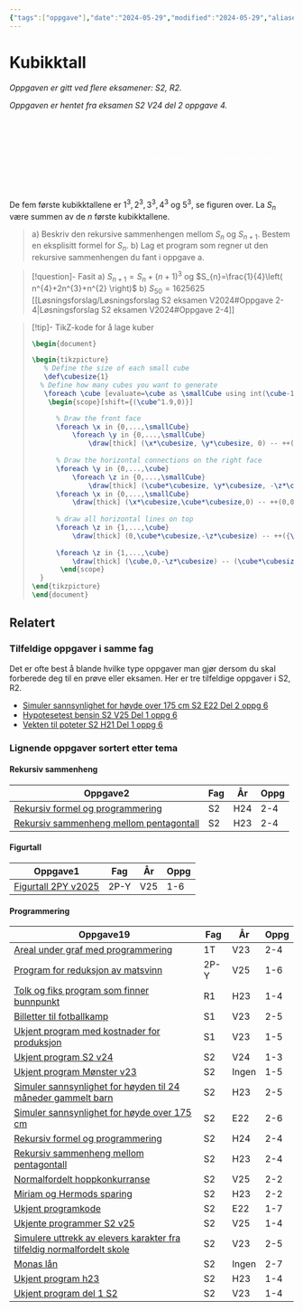 ```yaml
---
{"tags":["oppgave"],"date":"2024-05-29","modified":"2024-05-29","aliases":null,"dg-publish":true,"temaer":["rekursiv sammenheng","figurtall","programmering"],"fag":["s2","r2"],"eksamen":"v24","del":2,"oppgave":"4","title":"Kubikktall","source":null,"todo":null,"permalink":"/kubikktall/","dgPassFrontmatter":true}
---
```



# Kubikktall

<p><span><em>Oppgaven er gitt ved flere eksamener: S2, R2.</em></span></p><p><span><em>Oppgaven er hentet fra eksamen S2 V24 del 2 oppgave 4.</em></span></p>

<?xml version="1.0" encoding="UTF-8"?>
<svg xmlns="http://www.w3.org/2000/svg" xmlns:xlink="http://www.w3.org/1999/xlink" width="772.01" height="197.095" viewBox="0 0 772.01 197.095">
<defs>
<clipPath id="clip-0">
<path clip-rule="nonzero" d="M 0 167 L 30 167 L 30 197.09375 L 0 197.09375 Z M 0 167 "/>
</clipPath>
<clipPath id="clip-1">
<path clip-rule="nonzero" d="M 17 174 L 51 174 L 51 197.09375 L 17 197.09375 Z M 17 174 "/>
</clipPath>
<clipPath id="clip-2">
<path clip-rule="nonzero" d="M 77 167 L 107 167 L 107 197.09375 L 77 197.09375 Z M 77 167 "/>
</clipPath>
<clipPath id="clip-3">
<path clip-rule="nonzero" d="M 105 167 L 135 167 L 135 197.09375 L 105 197.09375 Z M 105 167 "/>
</clipPath>
<clipPath id="clip-4">
<path clip-rule="nonzero" d="M 123 174 L 157 174 L 157 197.09375 L 123 197.09375 Z M 123 174 "/>
</clipPath>
<clipPath id="clip-5">
<path clip-rule="nonzero" d="M 134 163 L 168 163 L 168 197.09375 L 134 197.09375 Z M 134 163 "/>
</clipPath>
<clipPath id="clip-6">
<path clip-rule="nonzero" d="M 200 167 L 230 167 L 230 197.09375 L 200 197.09375 Z M 200 167 "/>
</clipPath>
<clipPath id="clip-7">
<path clip-rule="nonzero" d="M 228 167 L 258 167 L 258 197.09375 L 228 197.09375 Z M 228 167 "/>
</clipPath>
<clipPath id="clip-8">
<path clip-rule="nonzero" d="M 256 167 L 287 167 L 287 197.09375 L 256 197.09375 Z M 256 167 "/>
</clipPath>
<clipPath id="clip-9">
<path clip-rule="nonzero" d="M 274 174 L 308 174 L 308 197.09375 L 274 197.09375 Z M 274 174 "/>
</clipPath>
<clipPath id="clip-10">
<path clip-rule="nonzero" d="M 285 163 L 319 163 L 319 197.09375 L 285 197.09375 Z M 285 163 "/>
</clipPath>
<clipPath id="clip-11">
<path clip-rule="nonzero" d="M 366 167 L 396 167 L 396 197.09375 L 366 197.09375 Z M 366 167 "/>
</clipPath>
<clipPath id="clip-12">
<path clip-rule="nonzero" d="M 394 167 L 424 167 L 424 197.09375 L 394 197.09375 Z M 394 167 "/>
</clipPath>
<clipPath id="clip-13">
<path clip-rule="nonzero" d="M 423 167 L 453 167 L 453 197.09375 L 423 197.09375 Z M 423 167 "/>
</clipPath>
<clipPath id="clip-14">
<path clip-rule="nonzero" d="M 451 167 L 481 167 L 481 197.09375 L 451 197.09375 Z M 451 167 "/>
</clipPath>
<clipPath id="clip-15">
<path clip-rule="nonzero" d="M 468 174 L 503 174 L 503 197.09375 L 468 197.09375 Z M 468 174 "/>
</clipPath>
<clipPath id="clip-16">
<path clip-rule="nonzero" d="M 479 163 L 514 163 L 514 197.09375 L 479 197.09375 Z M 479 163 "/>
</clipPath>
<clipPath id="clip-17">
<path clip-rule="nonzero" d="M 574 167 L 605 167 L 605 197.09375 L 574 197.09375 Z M 574 167 "/>
</clipPath>
<clipPath id="clip-18">
<path clip-rule="nonzero" d="M 603 167 L 633 167 L 633 197.09375 L 603 197.09375 Z M 603 167 "/>
</clipPath>
<clipPath id="clip-19">
<path clip-rule="nonzero" d="M 631 167 L 661 167 L 661 197.09375 L 631 197.09375 Z M 631 167 "/>
</clipPath>
<clipPath id="clip-20">
<path clip-rule="nonzero" d="M 659 167 L 690 167 L 690 197.09375 L 659 197.09375 Z M 659 167 "/>
</clipPath>
<clipPath id="clip-21">
<path clip-rule="nonzero" d="M 688 167 L 718 167 L 718 197.09375 L 688 197.09375 Z M 688 167 "/>
</clipPath>
<clipPath id="clip-22">
<path clip-rule="nonzero" d="M 705 174 L 740 174 L 740 197.09375 L 705 197.09375 Z M 705 174 "/>
</clipPath>
<clipPath id="clip-23">
<path clip-rule="nonzero" d="M 716 163 L 751 163 L 751 197.09375 L 716 197.09375 Z M 716 163 "/>
</clipPath>
<clipPath id="clip-24">
<path clip-rule="nonzero" d="M 749 130 L 772.011719 130 L 772.011719 165 L 749 165 Z M 749 130 "/>
</clipPath>
<clipPath id="clip-25">
<path clip-rule="nonzero" d="M 749 102 L 772.011719 102 L 772.011719 136 L 749 136 Z M 749 102 "/>
</clipPath>
<clipPath id="clip-26">
<path clip-rule="nonzero" d="M 749 74 L 772.011719 74 L 772.011719 108 L 749 108 Z M 749 74 "/>
</clipPath>
<clipPath id="clip-27">
<path clip-rule="nonzero" d="M 749 45 L 772.011719 45 L 772.011719 80 L 749 80 Z M 749 45 "/>
</clipPath>
<clipPath id="clip-28">
<path clip-rule="nonzero" d="M 749 17 L 772.011719 17 L 772.011719 51 L 749 51 Z M 749 17 "/>
</clipPath>
<clipPath id="clip-29">
<path clip-rule="nonzero" d="M 749 0 L 772.011719 0 L 772.011719 23 L 749 23 Z M 749 0 "/>
</clipPath>
<clipPath id="clip-30">
<path clip-rule="nonzero" d="M 629 0 L 772.011719 0 L 772.011719 1 L 629 1 Z M 629 0 "/>
</clipPath>
<clipPath id="clip-31">
<path clip-rule="nonzero" d="M 771 0 L 772.011719 0 L 772.011719 143 L 771 143 Z M 771 0 "/>
</clipPath>
</defs>
<g clip-path="url(#clip-0)">
<path fill="none" stroke-width="0.79701" stroke-linecap="butt" stroke-linejoin="miter" stroke="rgb(100%, 100%, 100%)" stroke-opacity="1" stroke-miterlimit="10" d="M 28.346437 0.0006875 L 56.694094 0.0006875 L 56.694094 28.348344 L 28.346437 28.348344 Z M 28.346437 0.0006875 " transform="matrix(1, 0, 0, -1, -27.948, 196.696)"/>
</g>
<g clip-path="url(#clip-1)">
<path fill="none" stroke-width="0.79701" stroke-linecap="butt" stroke-linejoin="miter" stroke="rgb(100%, 100%, 100%)" stroke-opacity="1" stroke-miterlimit="10" d="M 56.694094 0.0006875 L 67.608156 10.91475 " transform="matrix(1, 0, 0, -1, -27.948, 196.696)"/>
</g>
<path fill="none" stroke-width="0.79701" stroke-linecap="butt" stroke-linejoin="miter" stroke="rgb(100%, 100%, 100%)" stroke-opacity="1" stroke-miterlimit="10" d="M 56.694094 28.348344 L 67.608156 39.2585 " transform="matrix(1, 0, 0, -1, -27.948, 196.696)"/>
<path fill="none" stroke-width="0.79701" stroke-linecap="butt" stroke-linejoin="miter" stroke="rgb(100%, 100%, 100%)" stroke-opacity="1" stroke-miterlimit="10" d="M 28.346437 28.348344 L 39.2605 39.2585 " transform="matrix(1, 0, 0, -1, -27.948, 196.696)"/>
<path fill="none" stroke-width="0.79701" stroke-linecap="butt" stroke-linejoin="miter" stroke="rgb(100%, 100%, 100%)" stroke-opacity="1" stroke-miterlimit="10" d="M 39.2605 39.2585 L 67.608156 39.2585 " transform="matrix(1, 0, 0, -1, -27.948, 196.696)"/>
<path fill="none" stroke-width="0.79701" stroke-linecap="butt" stroke-linejoin="miter" stroke="rgb(100%, 100%, 100%)" stroke-opacity="1" stroke-miterlimit="10" d="M 67.608156 10.91475 L 67.608156 39.2585 " transform="matrix(1, 0, 0, -1, -27.948, 196.696)"/>
<g clip-path="url(#clip-2)">
<path fill="none" stroke-width="0.79701" stroke-linecap="butt" stroke-linejoin="miter" stroke="rgb(100%, 100%, 100%)" stroke-opacity="1" stroke-miterlimit="10" d="M 105.768312 0.0006875 L 134.115969 0.0006875 L 134.115969 28.348344 L 105.768312 28.348344 Z M 105.768312 0.0006875 " transform="matrix(1, 0, 0, -1, -27.948, 196.696)"/>
</g>
<path fill="none" stroke-width="0.79701" stroke-linecap="butt" stroke-linejoin="miter" stroke="rgb(100%, 100%, 100%)" stroke-opacity="1" stroke-miterlimit="10" d="M 105.768312 28.348344 L 134.115969 28.348344 L 134.115969 56.692094 L 105.768312 56.692094 Z M 105.768312 28.348344 " transform="matrix(1, 0, 0, -1, -27.948, 196.696)"/>
<g clip-path="url(#clip-3)">
<path fill="none" stroke-width="0.79701" stroke-linecap="butt" stroke-linejoin="miter" stroke="rgb(100%, 100%, 100%)" stroke-opacity="1" stroke-miterlimit="10" d="M 134.115969 0.0006875 L 162.463625 0.0006875 L 162.463625 28.348344 L 134.115969 28.348344 Z M 134.115969 0.0006875 " transform="matrix(1, 0, 0, -1, -27.948, 196.696)"/>
</g>
<path fill="none" stroke-width="0.79701" stroke-linecap="butt" stroke-linejoin="miter" stroke="rgb(100%, 100%, 100%)" stroke-opacity="1" stroke-miterlimit="10" d="M 134.115969 28.348344 L 162.463625 28.348344 L 162.463625 56.692094 L 134.115969 56.692094 Z M 134.115969 28.348344 " transform="matrix(1, 0, 0, -1, -27.948, 196.696)"/>
<g clip-path="url(#clip-4)">
<path fill="none" stroke-width="0.79701" stroke-linecap="butt" stroke-linejoin="miter" stroke="rgb(100%, 100%, 100%)" stroke-opacity="1" stroke-miterlimit="10" d="M 162.463625 0.0006875 L 173.377688 10.91475 " transform="matrix(1, 0, 0, -1, -27.948, 196.696)"/>
</g>
<g clip-path="url(#clip-5)">
<path fill="none" stroke-width="0.79701" stroke-linecap="butt" stroke-linejoin="miter" stroke="rgb(100%, 100%, 100%)" stroke-opacity="1" stroke-miterlimit="10" d="M 173.377688 10.91475 L 184.287844 21.824906 " transform="matrix(1, 0, 0, -1, -27.948, 196.696)"/>
</g>
<path fill="none" stroke-width="0.79701" stroke-linecap="butt" stroke-linejoin="miter" stroke="rgb(100%, 100%, 100%)" stroke-opacity="1" stroke-miterlimit="10" d="M 162.463625 28.348344 L 173.377688 39.2585 " transform="matrix(1, 0, 0, -1, -27.948, 196.696)"/>
<path fill="none" stroke-width="0.79701" stroke-linecap="butt" stroke-linejoin="miter" stroke="rgb(100%, 100%, 100%)" stroke-opacity="1" stroke-miterlimit="10" d="M 173.377688 39.2585 L 184.287844 50.172562 " transform="matrix(1, 0, 0, -1, -27.948, 196.696)"/>
<path fill="none" stroke-width="0.79701" stroke-linecap="butt" stroke-linejoin="miter" stroke="rgb(100%, 100%, 100%)" stroke-opacity="1" stroke-miterlimit="10" d="M 162.463625 56.692094 L 173.377688 67.606156 " transform="matrix(1, 0, 0, -1, -27.948, 196.696)"/>
<path fill="none" stroke-width="0.79701" stroke-linecap="butt" stroke-linejoin="miter" stroke="rgb(100%, 100%, 100%)" stroke-opacity="1" stroke-miterlimit="10" d="M 173.377688 67.606156 L 184.287844 78.520219 " transform="matrix(1, 0, 0, -1, -27.948, 196.696)"/>
<path fill="none" stroke-width="0.79701" stroke-linecap="butt" stroke-linejoin="miter" stroke="rgb(100%, 100%, 100%)" stroke-opacity="1" stroke-miterlimit="10" d="M 105.768312 56.692094 L 127.596437 78.520219 " transform="matrix(1, 0, 0, -1, -27.948, 196.696)"/>
<path fill="none" stroke-width="0.79701" stroke-linecap="butt" stroke-linejoin="miter" stroke="rgb(100%, 100%, 100%)" stroke-opacity="1" stroke-miterlimit="10" d="M 134.115969 56.692094 L 155.944094 78.520219 " transform="matrix(1, 0, 0, -1, -27.948, 196.696)"/>
<path fill="none" stroke-width="0.79701" stroke-linecap="butt" stroke-linejoin="miter" stroke="rgb(100%, 100%, 100%)" stroke-opacity="1" stroke-miterlimit="10" d="M 116.682375 67.606156 L 173.377688 67.606156 " transform="matrix(1, 0, 0, -1, -27.948, 196.696)"/>
<path fill="none" stroke-width="0.79701" stroke-linecap="butt" stroke-linejoin="miter" stroke="rgb(100%, 100%, 100%)" stroke-opacity="1" stroke-miterlimit="10" d="M 127.596437 78.520219 L 184.287844 78.520219 " transform="matrix(1, 0, 0, -1, -27.948, 196.696)"/>
<path fill="none" stroke-width="0.79701" stroke-linecap="butt" stroke-linejoin="miter" stroke="rgb(100%, 100%, 100%)" stroke-opacity="1" stroke-miterlimit="10" d="M 173.377688 10.91475 L 173.377688 67.606156 " transform="matrix(1, 0, 0, -1, -27.948, 196.696)"/>
<path fill="none" stroke-width="0.79701" stroke-linecap="butt" stroke-linejoin="miter" stroke="rgb(100%, 100%, 100%)" stroke-opacity="1" stroke-miterlimit="10" d="M 184.287844 21.824906 L 184.287844 78.520219 " transform="matrix(1, 0, 0, -1, -27.948, 196.696)"/>
<g clip-path="url(#clip-6)">
<path fill="none" stroke-width="0.79701" stroke-linecap="butt" stroke-linejoin="miter" stroke="rgb(100%, 100%, 100%)" stroke-opacity="1" stroke-miterlimit="10" d="M 228.553469 0.0006875 L 256.901125 0.0006875 L 256.901125 28.348344 L 228.553469 28.348344 Z M 228.553469 0.0006875 " transform="matrix(1, 0, 0, -1, -27.948, 196.696)"/>
</g>
<path fill="none" stroke-width="0.79701" stroke-linecap="butt" stroke-linejoin="miter" stroke="rgb(100%, 100%, 100%)" stroke-opacity="1" stroke-miterlimit="10" d="M 228.553469 28.348344 L 256.901125 28.348344 L 256.901125 56.692094 L 228.553469 56.692094 Z M 228.553469 28.348344 " transform="matrix(1, 0, 0, -1, -27.948, 196.696)"/>
<path fill="none" stroke-width="0.79701" stroke-linecap="butt" stroke-linejoin="miter" stroke="rgb(100%, 100%, 100%)" stroke-opacity="1" stroke-miterlimit="10" d="M 228.553469 56.692094 L 256.901125 56.692094 L 256.901125 85.03975 L 228.553469 85.03975 Z M 228.553469 56.692094 " transform="matrix(1, 0, 0, -1, -27.948, 196.696)"/>
<g clip-path="url(#clip-7)">
<path fill="none" stroke-width="0.79701" stroke-linecap="butt" stroke-linejoin="miter" stroke="rgb(100%, 100%, 100%)" stroke-opacity="1" stroke-miterlimit="10" d="M 256.901125 0.0006875 L 285.248781 0.0006875 L 285.248781 28.348344 L 256.901125 28.348344 Z M 256.901125 0.0006875 " transform="matrix(1, 0, 0, -1, -27.948, 196.696)"/>
</g>
<path fill="none" stroke-width="0.79701" stroke-linecap="butt" stroke-linejoin="miter" stroke="rgb(100%, 100%, 100%)" stroke-opacity="1" stroke-miterlimit="10" d="M 256.901125 28.348344 L 285.248781 28.348344 L 285.248781 56.692094 L 256.901125 56.692094 Z M 256.901125 28.348344 " transform="matrix(1, 0, 0, -1, -27.948, 196.696)"/>
<path fill="none" stroke-width="0.79701" stroke-linecap="butt" stroke-linejoin="miter" stroke="rgb(100%, 100%, 100%)" stroke-opacity="1" stroke-miterlimit="10" d="M 256.901125 56.692094 L 285.248781 56.692094 L 285.248781 85.03975 L 256.901125 85.03975 Z M 256.901125 56.692094 " transform="matrix(1, 0, 0, -1, -27.948, 196.696)"/>
<g clip-path="url(#clip-8)">
<path fill="none" stroke-width="0.79701" stroke-linecap="butt" stroke-linejoin="miter" stroke="rgb(100%, 100%, 100%)" stroke-opacity="1" stroke-miterlimit="10" d="M 285.248781 0.0006875 L 313.596437 0.0006875 L 313.596437 28.348344 L 285.248781 28.348344 Z M 285.248781 0.0006875 " transform="matrix(1, 0, 0, -1, -27.948, 196.696)"/>
</g>
<path fill="none" stroke-width="0.79701" stroke-linecap="butt" stroke-linejoin="miter" stroke="rgb(100%, 100%, 100%)" stroke-opacity="1" stroke-miterlimit="10" d="M 285.248781 28.348344 L 313.596437 28.348344 L 313.596437 56.692094 L 285.248781 56.692094 Z M 285.248781 28.348344 " transform="matrix(1, 0, 0, -1, -27.948, 196.696)"/>
<path fill="none" stroke-width="0.79701" stroke-linecap="butt" stroke-linejoin="miter" stroke="rgb(100%, 100%, 100%)" stroke-opacity="1" stroke-miterlimit="10" d="M 285.248781 56.692094 L 313.596437 56.692094 L 313.596437 85.03975 L 285.248781 85.03975 Z M 285.248781 56.692094 " transform="matrix(1, 0, 0, -1, -27.948, 196.696)"/>
<g clip-path="url(#clip-9)">
<path fill="none" stroke-width="0.79701" stroke-linecap="butt" stroke-linejoin="miter" stroke="rgb(100%, 100%, 100%)" stroke-opacity="1" stroke-miterlimit="10" d="M 313.596437 0.0006875 L 324.506594 10.91475 " transform="matrix(1, 0, 0, -1, -27.948, 196.696)"/>
</g>
<g clip-path="url(#clip-10)">
<path fill="none" stroke-width="0.79701" stroke-linecap="butt" stroke-linejoin="miter" stroke="rgb(100%, 100%, 100%)" stroke-opacity="1" stroke-miterlimit="10" d="M 324.506594 10.91475 L 335.420656 21.824906 " transform="matrix(1, 0, 0, -1, -27.948, 196.696)"/>
</g>
<path fill="none" stroke-width="0.79701" stroke-linecap="butt" stroke-linejoin="miter" stroke="rgb(100%, 100%, 100%)" stroke-opacity="1" stroke-miterlimit="10" d="M 335.420656 21.824906 L 346.334719 32.738969 " transform="matrix(1, 0, 0, -1, -27.948, 196.696)"/>
<path fill="none" stroke-width="0.79701" stroke-linecap="butt" stroke-linejoin="miter" stroke="rgb(100%, 100%, 100%)" stroke-opacity="1" stroke-miterlimit="10" d="M 313.596437 28.348344 L 324.506594 39.2585 " transform="matrix(1, 0, 0, -1, -27.948, 196.696)"/>
<path fill="none" stroke-width="0.79701" stroke-linecap="butt" stroke-linejoin="miter" stroke="rgb(100%, 100%, 100%)" stroke-opacity="1" stroke-miterlimit="10" d="M 324.506594 39.2585 L 335.420656 50.172562 " transform="matrix(1, 0, 0, -1, -27.948, 196.696)"/>
<path fill="none" stroke-width="0.79701" stroke-linecap="butt" stroke-linejoin="miter" stroke="rgb(100%, 100%, 100%)" stroke-opacity="1" stroke-miterlimit="10" d="M 335.420656 50.172562 L 346.334719 61.086625 " transform="matrix(1, 0, 0, -1, -27.948, 196.696)"/>
<path fill="none" stroke-width="0.79701" stroke-linecap="butt" stroke-linejoin="miter" stroke="rgb(100%, 100%, 100%)" stroke-opacity="1" stroke-miterlimit="10" d="M 313.596437 56.692094 L 324.506594 67.606156 " transform="matrix(1, 0, 0, -1, -27.948, 196.696)"/>
<path fill="none" stroke-width="0.79701" stroke-linecap="butt" stroke-linejoin="miter" stroke="rgb(100%, 100%, 100%)" stroke-opacity="1" stroke-miterlimit="10" d="M 324.506594 67.606156 L 335.420656 78.520219 " transform="matrix(1, 0, 0, -1, -27.948, 196.696)"/>
<path fill="none" stroke-width="0.79701" stroke-linecap="butt" stroke-linejoin="miter" stroke="rgb(100%, 100%, 100%)" stroke-opacity="1" stroke-miterlimit="10" d="M 335.420656 78.520219 L 346.334719 89.434281 " transform="matrix(1, 0, 0, -1, -27.948, 196.696)"/>
<path fill="none" stroke-width="0.79701" stroke-linecap="butt" stroke-linejoin="miter" stroke="rgb(100%, 100%, 100%)" stroke-opacity="1" stroke-miterlimit="10" d="M 313.596437 85.03975 L 324.506594 95.953812 " transform="matrix(1, 0, 0, -1, -27.948, 196.696)"/>
<path fill="none" stroke-width="0.79701" stroke-linecap="butt" stroke-linejoin="miter" stroke="rgb(100%, 100%, 100%)" stroke-opacity="1" stroke-miterlimit="10" d="M 324.506594 95.953812 L 335.420656 106.867875 " transform="matrix(1, 0, 0, -1, -27.948, 196.696)"/>
<path fill="none" stroke-width="0.79701" stroke-linecap="butt" stroke-linejoin="miter" stroke="rgb(100%, 100%, 100%)" stroke-opacity="1" stroke-miterlimit="10" d="M 335.420656 106.867875 L 346.334719 117.781937 " transform="matrix(1, 0, 0, -1, -27.948, 196.696)"/>
<path fill="none" stroke-width="0.79701" stroke-linecap="butt" stroke-linejoin="miter" stroke="rgb(100%, 100%, 100%)" stroke-opacity="1" stroke-miterlimit="10" d="M 228.553469 85.03975 L 261.295656 117.781937 " transform="matrix(1, 0, 0, -1, -27.948, 196.696)"/>
<path fill="none" stroke-width="0.79701" stroke-linecap="butt" stroke-linejoin="miter" stroke="rgb(100%, 100%, 100%)" stroke-opacity="1" stroke-miterlimit="10" d="M 256.901125 85.03975 L 289.639406 117.781937 " transform="matrix(1, 0, 0, -1, -27.948, 196.696)"/>
<path fill="none" stroke-width="0.79701" stroke-linecap="butt" stroke-linejoin="miter" stroke="rgb(100%, 100%, 100%)" stroke-opacity="1" stroke-miterlimit="10" d="M 285.248781 85.03975 L 317.987062 117.781937 " transform="matrix(1, 0, 0, -1, -27.948, 196.696)"/>
<path fill="none" stroke-width="0.79701" stroke-linecap="butt" stroke-linejoin="miter" stroke="rgb(100%, 100%, 100%)" stroke-opacity="1" stroke-miterlimit="10" d="M 239.467531 95.953812 L 324.506594 95.953812 " transform="matrix(1, 0, 0, -1, -27.948, 196.696)"/>
<path fill="none" stroke-width="0.79701" stroke-linecap="butt" stroke-linejoin="miter" stroke="rgb(100%, 100%, 100%)" stroke-opacity="1" stroke-miterlimit="10" d="M 250.381594 106.867875 L 335.420656 106.867875 " transform="matrix(1, 0, 0, -1, -27.948, 196.696)"/>
<path fill="none" stroke-width="0.79701" stroke-linecap="butt" stroke-linejoin="miter" stroke="rgb(100%, 100%, 100%)" stroke-opacity="1" stroke-miterlimit="10" d="M 261.295656 117.781937 L 346.334719 117.781937 " transform="matrix(1, 0, 0, -1, -27.948, 196.696)"/>
<path fill="none" stroke-width="0.79701" stroke-linecap="butt" stroke-linejoin="miter" stroke="rgb(100%, 100%, 100%)" stroke-opacity="1" stroke-miterlimit="10" d="M 324.506594 10.91475 L 324.506594 95.953812 " transform="matrix(1, 0, 0, -1, -27.948, 196.696)"/>
<path fill="none" stroke-width="0.79701" stroke-linecap="butt" stroke-linejoin="miter" stroke="rgb(100%, 100%, 100%)" stroke-opacity="1" stroke-miterlimit="10" d="M 335.420656 21.824906 L 335.420656 106.867875 " transform="matrix(1, 0, 0, -1, -27.948, 196.696)"/>
<path fill="none" stroke-width="0.79701" stroke-linecap="butt" stroke-linejoin="miter" stroke="rgb(100%, 100%, 100%)" stroke-opacity="1" stroke-miterlimit="10" d="M 346.334719 32.738969 L 346.334719 117.781937 " transform="matrix(1, 0, 0, -1, -27.948, 196.696)"/>
<g clip-path="url(#clip-11)">
<path fill="none" stroke-width="0.79701" stroke-linecap="butt" stroke-linejoin="miter" stroke="rgb(100%, 100%, 100%)" stroke-opacity="1" stroke-miterlimit="10" d="M 394.819094 0.0006875 L 423.16675 0.0006875 L 423.16675 28.348344 L 394.819094 28.348344 Z M 394.819094 0.0006875 " transform="matrix(1, 0, 0, -1, -27.948, 196.696)"/>
</g>
<path fill="none" stroke-width="0.79701" stroke-linecap="butt" stroke-linejoin="miter" stroke="rgb(100%, 100%, 100%)" stroke-opacity="1" stroke-miterlimit="10" d="M 394.819094 28.348344 L 423.16675 28.348344 L 423.16675 56.692094 L 394.819094 56.692094 Z M 394.819094 28.348344 " transform="matrix(1, 0, 0, -1, -27.948, 196.696)"/>
<path fill="none" stroke-width="0.79701" stroke-linecap="butt" stroke-linejoin="miter" stroke="rgb(100%, 100%, 100%)" stroke-opacity="1" stroke-miterlimit="10" d="M 394.819094 56.692094 L 423.16675 56.692094 L 423.16675 85.03975 L 394.819094 85.03975 Z M 394.819094 56.692094 " transform="matrix(1, 0, 0, -1, -27.948, 196.696)"/>
<path fill="none" stroke-width="0.79701" stroke-linecap="butt" stroke-linejoin="miter" stroke="rgb(100%, 100%, 100%)" stroke-opacity="1" stroke-miterlimit="10" d="M 394.819094 85.03975 L 423.16675 85.03975 L 423.16675 113.387406 L 394.819094 113.387406 Z M 394.819094 85.03975 " transform="matrix(1, 0, 0, -1, -27.948, 196.696)"/>
<g clip-path="url(#clip-12)">
<path fill="none" stroke-width="0.79701" stroke-linecap="butt" stroke-linejoin="miter" stroke="rgb(100%, 100%, 100%)" stroke-opacity="1" stroke-miterlimit="10" d="M 423.16675 0.0006875 L 451.514406 0.0006875 L 451.514406 28.348344 L 423.16675 28.348344 Z M 423.16675 0.0006875 " transform="matrix(1, 0, 0, -1, -27.948, 196.696)"/>
</g>
<path fill="none" stroke-width="0.79701" stroke-linecap="butt" stroke-linejoin="miter" stroke="rgb(100%, 100%, 100%)" stroke-opacity="1" stroke-miterlimit="10" d="M 423.16675 28.348344 L 451.514406 28.348344 L 451.514406 56.692094 L 423.16675 56.692094 Z M 423.16675 28.348344 " transform="matrix(1, 0, 0, -1, -27.948, 196.696)"/>
<path fill="none" stroke-width="0.79701" stroke-linecap="butt" stroke-linejoin="miter" stroke="rgb(100%, 100%, 100%)" stroke-opacity="1" stroke-miterlimit="10" d="M 423.16675 56.692094 L 451.514406 56.692094 L 451.514406 85.03975 L 423.16675 85.03975 Z M 423.16675 56.692094 " transform="matrix(1, 0, 0, -1, -27.948, 196.696)"/>
<path fill="none" stroke-width="0.79701" stroke-linecap="butt" stroke-linejoin="miter" stroke="rgb(100%, 100%, 100%)" stroke-opacity="1" stroke-miterlimit="10" d="M 423.16675 85.03975 L 451.514406 85.03975 L 451.514406 113.387406 L 423.16675 113.387406 Z M 423.16675 85.03975 " transform="matrix(1, 0, 0, -1, -27.948, 196.696)"/>
<g clip-path="url(#clip-13)">
<path fill="none" stroke-width="0.79701" stroke-linecap="butt" stroke-linejoin="miter" stroke="rgb(100%, 100%, 100%)" stroke-opacity="1" stroke-miterlimit="10" d="M 451.514406 0.0006875 L 479.858156 0.0006875 L 479.858156 28.348344 L 451.514406 28.348344 Z M 451.514406 0.0006875 " transform="matrix(1, 0, 0, -1, -27.948, 196.696)"/>
</g>
<path fill="none" stroke-width="0.79701" stroke-linecap="butt" stroke-linejoin="miter" stroke="rgb(100%, 100%, 100%)" stroke-opacity="1" stroke-miterlimit="10" d="M 451.514406 28.348344 L 479.858156 28.348344 L 479.858156 56.692094 L 451.514406 56.692094 Z M 451.514406 28.348344 " transform="matrix(1, 0, 0, -1, -27.948, 196.696)"/>
<path fill="none" stroke-width="0.79701" stroke-linecap="butt" stroke-linejoin="miter" stroke="rgb(100%, 100%, 100%)" stroke-opacity="1" stroke-miterlimit="10" d="M 451.514406 56.692094 L 479.858156 56.692094 L 479.858156 85.03975 L 451.514406 85.03975 Z M 451.514406 56.692094 " transform="matrix(1, 0, 0, -1, -27.948, 196.696)"/>
<path fill="none" stroke-width="0.79701" stroke-linecap="butt" stroke-linejoin="miter" stroke="rgb(100%, 100%, 100%)" stroke-opacity="1" stroke-miterlimit="10" d="M 451.514406 85.03975 L 479.858156 85.03975 L 479.858156 113.387406 L 451.514406 113.387406 Z M 451.514406 85.03975 " transform="matrix(1, 0, 0, -1, -27.948, 196.696)"/>
<g clip-path="url(#clip-14)">
<path fill="none" stroke-width="0.79701" stroke-linecap="butt" stroke-linejoin="miter" stroke="rgb(100%, 100%, 100%)" stroke-opacity="1" stroke-miterlimit="10" d="M 479.858156 0.0006875 L 508.205812 0.0006875 L 508.205812 28.348344 L 479.858156 28.348344 Z M 479.858156 0.0006875 " transform="matrix(1, 0, 0, -1, -27.948, 196.696)"/>
</g>
<path fill="none" stroke-width="0.79701" stroke-linecap="butt" stroke-linejoin="miter" stroke="rgb(100%, 100%, 100%)" stroke-opacity="1" stroke-miterlimit="10" d="M 479.858156 28.348344 L 508.205812 28.348344 L 508.205812 56.692094 L 479.858156 56.692094 Z M 479.858156 28.348344 " transform="matrix(1, 0, 0, -1, -27.948, 196.696)"/>
<path fill="none" stroke-width="0.79701" stroke-linecap="butt" stroke-linejoin="miter" stroke="rgb(100%, 100%, 100%)" stroke-opacity="1" stroke-miterlimit="10" d="M 479.858156 56.692094 L 508.205812 56.692094 L 508.205812 85.03975 L 479.858156 85.03975 Z M 479.858156 56.692094 " transform="matrix(1, 0, 0, -1, -27.948, 196.696)"/>
<path fill="none" stroke-width="0.79701" stroke-linecap="butt" stroke-linejoin="miter" stroke="rgb(100%, 100%, 100%)" stroke-opacity="1" stroke-miterlimit="10" d="M 479.858156 85.03975 L 508.205812 85.03975 L 508.205812 113.387406 L 479.858156 113.387406 Z M 479.858156 85.03975 " transform="matrix(1, 0, 0, -1, -27.948, 196.696)"/>
<g clip-path="url(#clip-15)">
<path fill="none" stroke-width="0.79701" stroke-linecap="butt" stroke-linejoin="miter" stroke="rgb(100%, 100%, 100%)" stroke-opacity="1" stroke-miterlimit="10" d="M 508.205812 0.0006875 L 519.119875 10.91475 " transform="matrix(1, 0, 0, -1, -27.948, 196.696)"/>
</g>
<g clip-path="url(#clip-16)">
<path fill="none" stroke-width="0.79701" stroke-linecap="butt" stroke-linejoin="miter" stroke="rgb(100%, 100%, 100%)" stroke-opacity="1" stroke-miterlimit="10" d="M 519.119875 10.91475 L 530.033937 21.824906 " transform="matrix(1, 0, 0, -1, -27.948, 196.696)"/>
</g>
<path fill="none" stroke-width="0.79701" stroke-linecap="butt" stroke-linejoin="miter" stroke="rgb(100%, 100%, 100%)" stroke-opacity="1" stroke-miterlimit="10" d="M 530.033937 21.824906 L 540.948 32.738969 " transform="matrix(1, 0, 0, -1, -27.948, 196.696)"/>
<path fill="none" stroke-width="0.79701" stroke-linecap="butt" stroke-linejoin="miter" stroke="rgb(100%, 100%, 100%)" stroke-opacity="1" stroke-miterlimit="10" d="M 540.948 32.738969 L 551.858156 43.653031 " transform="matrix(1, 0, 0, -1, -27.948, 196.696)"/>
<path fill="none" stroke-width="0.79701" stroke-linecap="butt" stroke-linejoin="miter" stroke="rgb(100%, 100%, 100%)" stroke-opacity="1" stroke-miterlimit="10" d="M 508.205812 28.348344 L 519.119875 39.2585 " transform="matrix(1, 0, 0, -1, -27.948, 196.696)"/>
<path fill="none" stroke-width="0.79701" stroke-linecap="butt" stroke-linejoin="miter" stroke="rgb(100%, 100%, 100%)" stroke-opacity="1" stroke-miterlimit="10" d="M 519.119875 39.2585 L 530.033937 50.172562 " transform="matrix(1, 0, 0, -1, -27.948, 196.696)"/>
<path fill="none" stroke-width="0.79701" stroke-linecap="butt" stroke-linejoin="miter" stroke="rgb(100%, 100%, 100%)" stroke-opacity="1" stroke-miterlimit="10" d="M 530.033937 50.172562 L 540.948 61.086625 " transform="matrix(1, 0, 0, -1, -27.948, 196.696)"/>
<path fill="none" stroke-width="0.79701" stroke-linecap="butt" stroke-linejoin="miter" stroke="rgb(100%, 100%, 100%)" stroke-opacity="1" stroke-miterlimit="10" d="M 540.948 61.086625 L 551.858156 72.000687 " transform="matrix(1, 0, 0, -1, -27.948, 196.696)"/>
<path fill="none" stroke-width="0.79701" stroke-linecap="butt" stroke-linejoin="miter" stroke="rgb(100%, 100%, 100%)" stroke-opacity="1" stroke-miterlimit="10" d="M 508.205812 56.692094 L 519.119875 67.606156 " transform="matrix(1, 0, 0, -1, -27.948, 196.696)"/>
<path fill="none" stroke-width="0.79701" stroke-linecap="butt" stroke-linejoin="miter" stroke="rgb(100%, 100%, 100%)" stroke-opacity="1" stroke-miterlimit="10" d="M 519.119875 67.606156 L 530.033937 78.520219 " transform="matrix(1, 0, 0, -1, -27.948, 196.696)"/>
<path fill="none" stroke-width="0.79701" stroke-linecap="butt" stroke-linejoin="miter" stroke="rgb(100%, 100%, 100%)" stroke-opacity="1" stroke-miterlimit="10" d="M 530.033937 78.520219 L 540.948 89.434281 " transform="matrix(1, 0, 0, -1, -27.948, 196.696)"/>
<path fill="none" stroke-width="0.79701" stroke-linecap="butt" stroke-linejoin="miter" stroke="rgb(100%, 100%, 100%)" stroke-opacity="1" stroke-miterlimit="10" d="M 540.948 89.434281 L 551.858156 100.348344 " transform="matrix(1, 0, 0, -1, -27.948, 196.696)"/>
<path fill="none" stroke-width="0.79701" stroke-linecap="butt" stroke-linejoin="miter" stroke="rgb(100%, 100%, 100%)" stroke-opacity="1" stroke-miterlimit="10" d="M 508.205812 85.03975 L 519.119875 95.953812 " transform="matrix(1, 0, 0, -1, -27.948, 196.696)"/>
<path fill="none" stroke-width="0.79701" stroke-linecap="butt" stroke-linejoin="miter" stroke="rgb(100%, 100%, 100%)" stroke-opacity="1" stroke-miterlimit="10" d="M 519.119875 95.953812 L 530.033937 106.867875 " transform="matrix(1, 0, 0, -1, -27.948, 196.696)"/>
<path fill="none" stroke-width="0.79701" stroke-linecap="butt" stroke-linejoin="miter" stroke="rgb(100%, 100%, 100%)" stroke-opacity="1" stroke-miterlimit="10" d="M 530.033937 106.867875 L 540.948 117.781937 " transform="matrix(1, 0, 0, -1, -27.948, 196.696)"/>
<path fill="none" stroke-width="0.79701" stroke-linecap="butt" stroke-linejoin="miter" stroke="rgb(100%, 100%, 100%)" stroke-opacity="1" stroke-miterlimit="10" d="M 540.948 117.781937 L 551.858156 128.692094 " transform="matrix(1, 0, 0, -1, -27.948, 196.696)"/>
<path fill="none" stroke-width="0.79701" stroke-linecap="butt" stroke-linejoin="miter" stroke="rgb(100%, 100%, 100%)" stroke-opacity="1" stroke-miterlimit="10" d="M 508.205812 113.387406 L 519.119875 124.301469 " transform="matrix(1, 0, 0, -1, -27.948, 196.696)"/>
<path fill="none" stroke-width="0.79701" stroke-linecap="butt" stroke-linejoin="miter" stroke="rgb(100%, 100%, 100%)" stroke-opacity="1" stroke-miterlimit="10" d="M 519.119875 124.301469 L 530.033937 135.215531 " transform="matrix(1, 0, 0, -1, -27.948, 196.696)"/>
<path fill="none" stroke-width="0.79701" stroke-linecap="butt" stroke-linejoin="miter" stroke="rgb(100%, 100%, 100%)" stroke-opacity="1" stroke-miterlimit="10" d="M 530.033937 135.215531 L 540.948 146.125687 " transform="matrix(1, 0, 0, -1, -27.948, 196.696)"/>
<path fill="none" stroke-width="0.79701" stroke-linecap="butt" stroke-linejoin="miter" stroke="rgb(100%, 100%, 100%)" stroke-opacity="1" stroke-miterlimit="10" d="M 540.948 146.125687 L 551.858156 157.03975 " transform="matrix(1, 0, 0, -1, -27.948, 196.696)"/>
<path fill="none" stroke-width="0.79701" stroke-linecap="butt" stroke-linejoin="miter" stroke="rgb(100%, 100%, 100%)" stroke-opacity="1" stroke-miterlimit="10" d="M 394.819094 113.387406 L 438.471437 157.03975 " transform="matrix(1, 0, 0, -1, -27.948, 196.696)"/>
<path fill="none" stroke-width="0.79701" stroke-linecap="butt" stroke-linejoin="miter" stroke="rgb(100%, 100%, 100%)" stroke-opacity="1" stroke-miterlimit="10" d="M 423.16675 113.387406 L 466.819094 157.03975 " transform="matrix(1, 0, 0, -1, -27.948, 196.696)"/>
<path fill="none" stroke-width="0.79701" stroke-linecap="butt" stroke-linejoin="miter" stroke="rgb(100%, 100%, 100%)" stroke-opacity="1" stroke-miterlimit="10" d="M 451.514406 113.387406 L 495.16675 157.03975 " transform="matrix(1, 0, 0, -1, -27.948, 196.696)"/>
<path fill="none" stroke-width="0.79701" stroke-linecap="butt" stroke-linejoin="miter" stroke="rgb(100%, 100%, 100%)" stroke-opacity="1" stroke-miterlimit="10" d="M 479.858156 113.387406 L 523.514406 157.03975 " transform="matrix(1, 0, 0, -1, -27.948, 196.696)"/>
<path fill="none" stroke-width="0.79701" stroke-linecap="butt" stroke-linejoin="miter" stroke="rgb(100%, 100%, 100%)" stroke-opacity="1" stroke-miterlimit="10" d="M 405.733156 124.301469 L 519.119875 124.301469 " transform="matrix(1, 0, 0, -1, -27.948, 196.696)"/>
<path fill="none" stroke-width="0.79701" stroke-linecap="butt" stroke-linejoin="miter" stroke="rgb(100%, 100%, 100%)" stroke-opacity="1" stroke-miterlimit="10" d="M 416.647219 135.215531 L 530.033937 135.215531 " transform="matrix(1, 0, 0, -1, -27.948, 196.696)"/>
<path fill="none" stroke-width="0.79701" stroke-linecap="butt" stroke-linejoin="miter" stroke="rgb(100%, 100%, 100%)" stroke-opacity="1" stroke-miterlimit="10" d="M 427.561281 146.125687 L 540.948 146.125687 " transform="matrix(1, 0, 0, -1, -27.948, 196.696)"/>
<path fill="none" stroke-width="0.79701" stroke-linecap="butt" stroke-linejoin="miter" stroke="rgb(100%, 100%, 100%)" stroke-opacity="1" stroke-miterlimit="10" d="M 438.471437 157.03975 L 551.858156 157.03975 " transform="matrix(1, 0, 0, -1, -27.948, 196.696)"/>
<path fill="none" stroke-width="0.79701" stroke-linecap="butt" stroke-linejoin="miter" stroke="rgb(100%, 100%, 100%)" stroke-opacity="1" stroke-miterlimit="10" d="M 519.119875 10.91475 L 519.119875 124.301469 " transform="matrix(1, 0, 0, -1, -27.948, 196.696)"/>
<path fill="none" stroke-width="0.79701" stroke-linecap="butt" stroke-linejoin="miter" stroke="rgb(100%, 100%, 100%)" stroke-opacity="1" stroke-miterlimit="10" d="M 530.033937 21.824906 L 530.033937 135.215531 " transform="matrix(1, 0, 0, -1, -27.948, 196.696)"/>
<path fill="none" stroke-width="0.79701" stroke-linecap="butt" stroke-linejoin="miter" stroke="rgb(100%, 100%, 100%)" stroke-opacity="1" stroke-miterlimit="10" d="M 540.948 32.738969 L 540.948 146.125687 " transform="matrix(1, 0, 0, -1, -27.948, 196.696)"/>
<path fill="none" stroke-width="0.79701" stroke-linecap="butt" stroke-linejoin="miter" stroke="rgb(100%, 100%, 100%)" stroke-opacity="1" stroke-miterlimit="10" d="M 551.858156 43.653031 L 551.858156 157.03975 " transform="matrix(1, 0, 0, -1, -27.948, 196.696)"/>
<g clip-path="url(#clip-17)">
<path fill="none" stroke-width="0.79701" stroke-linecap="butt" stroke-linejoin="miter" stroke="rgb(100%, 100%, 100%)" stroke-opacity="1" stroke-miterlimit="10" d="M 603.268312 0.0006875 L 631.615969 0.0006875 L 631.615969 28.348344 L 603.268312 28.348344 Z M 603.268312 0.0006875 " transform="matrix(1, 0, 0, -1, -27.948, 196.696)"/>
</g>
<path fill="none" stroke-width="0.79701" stroke-linecap="butt" stroke-linejoin="miter" stroke="rgb(100%, 100%, 100%)" stroke-opacity="1" stroke-miterlimit="10" d="M 603.268312 28.348344 L 631.615969 28.348344 L 631.615969 56.692094 L 603.268312 56.692094 Z M 603.268312 28.348344 " transform="matrix(1, 0, 0, -1, -27.948, 196.696)"/>
<path fill="none" stroke-width="0.79701" stroke-linecap="butt" stroke-linejoin="miter" stroke="rgb(100%, 100%, 100%)" stroke-opacity="1" stroke-miterlimit="10" d="M 603.268312 56.692094 L 631.615969 56.692094 L 631.615969 85.03975 L 603.268312 85.03975 Z M 603.268312 56.692094 " transform="matrix(1, 0, 0, -1, -27.948, 196.696)"/>
<path fill="none" stroke-width="0.79701" stroke-linecap="butt" stroke-linejoin="miter" stroke="rgb(100%, 100%, 100%)" stroke-opacity="1" stroke-miterlimit="10" d="M 603.268312 85.03975 L 631.615969 85.03975 L 631.615969 113.387406 L 603.268312 113.387406 Z M 603.268312 85.03975 " transform="matrix(1, 0, 0, -1, -27.948, 196.696)"/>
<path fill="none" stroke-width="0.79701" stroke-linecap="butt" stroke-linejoin="miter" stroke="rgb(100%, 100%, 100%)" stroke-opacity="1" stroke-miterlimit="10" d="M 603.268312 113.387406 L 631.615969 113.387406 L 631.615969 141.735062 L 603.268312 141.735062 Z M 603.268312 113.387406 " transform="matrix(1, 0, 0, -1, -27.948, 196.696)"/>
<g clip-path="url(#clip-18)">
<path fill="none" stroke-width="0.79701" stroke-linecap="butt" stroke-linejoin="miter" stroke="rgb(100%, 100%, 100%)" stroke-opacity="1" stroke-miterlimit="10" d="M 631.615969 0.0006875 L 659.963625 0.0006875 L 659.963625 28.348344 L 631.615969 28.348344 Z M 631.615969 0.0006875 " transform="matrix(1, 0, 0, -1, -27.948, 196.696)"/>
</g>
<path fill="none" stroke-width="0.79701" stroke-linecap="butt" stroke-linejoin="miter" stroke="rgb(100%, 100%, 100%)" stroke-opacity="1" stroke-miterlimit="10" d="M 631.615969 28.348344 L 659.963625 28.348344 L 659.963625 56.692094 L 631.615969 56.692094 Z M 631.615969 28.348344 " transform="matrix(1, 0, 0, -1, -27.948, 196.696)"/>
<path fill="none" stroke-width="0.79701" stroke-linecap="butt" stroke-linejoin="miter" stroke="rgb(100%, 100%, 100%)" stroke-opacity="1" stroke-miterlimit="10" d="M 631.615969 56.692094 L 659.963625 56.692094 L 659.963625 85.03975 L 631.615969 85.03975 Z M 631.615969 56.692094 " transform="matrix(1, 0, 0, -1, -27.948, 196.696)"/>
<path fill="none" stroke-width="0.79701" stroke-linecap="butt" stroke-linejoin="miter" stroke="rgb(100%, 100%, 100%)" stroke-opacity="1" stroke-miterlimit="10" d="M 631.615969 85.03975 L 659.963625 85.03975 L 659.963625 113.387406 L 631.615969 113.387406 Z M 631.615969 85.03975 " transform="matrix(1, 0, 0, -1, -27.948, 196.696)"/>
<path fill="none" stroke-width="0.79701" stroke-linecap="butt" stroke-linejoin="miter" stroke="rgb(100%, 100%, 100%)" stroke-opacity="1" stroke-miterlimit="10" d="M 631.615969 113.387406 L 659.963625 113.387406 L 659.963625 141.735062 L 631.615969 141.735062 Z M 631.615969 113.387406 " transform="matrix(1, 0, 0, -1, -27.948, 196.696)"/>
<g clip-path="url(#clip-19)">
<path fill="none" stroke-width="0.79701" stroke-linecap="butt" stroke-linejoin="miter" stroke="rgb(100%, 100%, 100%)" stroke-opacity="1" stroke-miterlimit="10" d="M 659.963625 0.0006875 L 688.311281 0.0006875 L 688.311281 28.348344 L 659.963625 28.348344 Z M 659.963625 0.0006875 " transform="matrix(1, 0, 0, -1, -27.948, 196.696)"/>
</g>
<path fill="none" stroke-width="0.79701" stroke-linecap="butt" stroke-linejoin="miter" stroke="rgb(100%, 100%, 100%)" stroke-opacity="1" stroke-miterlimit="10" d="M 659.963625 28.348344 L 688.311281 28.348344 L 688.311281 56.692094 L 659.963625 56.692094 Z M 659.963625 28.348344 " transform="matrix(1, 0, 0, -1, -27.948, 196.696)"/>
<path fill="none" stroke-width="0.79701" stroke-linecap="butt" stroke-linejoin="miter" stroke="rgb(100%, 100%, 100%)" stroke-opacity="1" stroke-miterlimit="10" d="M 659.963625 56.692094 L 688.311281 56.692094 L 688.311281 85.03975 L 659.963625 85.03975 Z M 659.963625 56.692094 " transform="matrix(1, 0, 0, -1, -27.948, 196.696)"/>
<path fill="none" stroke-width="0.79701" stroke-linecap="butt" stroke-linejoin="miter" stroke="rgb(100%, 100%, 100%)" stroke-opacity="1" stroke-miterlimit="10" d="M 659.963625 85.03975 L 688.311281 85.03975 L 688.311281 113.387406 L 659.963625 113.387406 Z M 659.963625 85.03975 " transform="matrix(1, 0, 0, -1, -27.948, 196.696)"/>
<path fill="none" stroke-width="0.79701" stroke-linecap="butt" stroke-linejoin="miter" stroke="rgb(100%, 100%, 100%)" stroke-opacity="1" stroke-miterlimit="10" d="M 659.963625 113.387406 L 688.311281 113.387406 L 688.311281 141.735062 L 659.963625 141.735062 Z M 659.963625 113.387406 " transform="matrix(1, 0, 0, -1, -27.948, 196.696)"/>
<g clip-path="url(#clip-20)">
<path fill="none" stroke-width="0.79701" stroke-linecap="butt" stroke-linejoin="miter" stroke="rgb(100%, 100%, 100%)" stroke-opacity="1" stroke-miterlimit="10" d="M 688.311281 0.0006875 L 716.655031 0.0006875 L 716.655031 28.348344 L 688.311281 28.348344 Z M 688.311281 0.0006875 " transform="matrix(1, 0, 0, -1, -27.948, 196.696)"/>
</g>
<path fill="none" stroke-width="0.79701" stroke-linecap="butt" stroke-linejoin="miter" stroke="rgb(100%, 100%, 100%)" stroke-opacity="1" stroke-miterlimit="10" d="M 688.311281 28.348344 L 716.655031 28.348344 L 716.655031 56.692094 L 688.311281 56.692094 Z M 688.311281 28.348344 " transform="matrix(1, 0, 0, -1, -27.948, 196.696)"/>
<path fill="none" stroke-width="0.79701" stroke-linecap="butt" stroke-linejoin="miter" stroke="rgb(100%, 100%, 100%)" stroke-opacity="1" stroke-miterlimit="10" d="M 688.311281 56.692094 L 716.655031 56.692094 L 716.655031 85.03975 L 688.311281 85.03975 Z M 688.311281 56.692094 " transform="matrix(1, 0, 0, -1, -27.948, 196.696)"/>
<path fill="none" stroke-width="0.79701" stroke-linecap="butt" stroke-linejoin="miter" stroke="rgb(100%, 100%, 100%)" stroke-opacity="1" stroke-miterlimit="10" d="M 688.311281 85.03975 L 716.655031 85.03975 L 716.655031 113.387406 L 688.311281 113.387406 Z M 688.311281 85.03975 " transform="matrix(1, 0, 0, -1, -27.948, 196.696)"/>
<path fill="none" stroke-width="0.79701" stroke-linecap="butt" stroke-linejoin="miter" stroke="rgb(100%, 100%, 100%)" stroke-opacity="1" stroke-miterlimit="10" d="M 688.311281 113.387406 L 716.655031 113.387406 L 716.655031 141.735062 L 688.311281 141.735062 Z M 688.311281 113.387406 " transform="matrix(1, 0, 0, -1, -27.948, 196.696)"/>
<g clip-path="url(#clip-21)">
<path fill="none" stroke-width="0.79701" stroke-linecap="butt" stroke-linejoin="miter" stroke="rgb(100%, 100%, 100%)" stroke-opacity="1" stroke-miterlimit="10" d="M 716.655031 0.0006875 L 745.002687 0.0006875 L 745.002687 28.348344 L 716.655031 28.348344 Z M 716.655031 0.0006875 " transform="matrix(1, 0, 0, -1, -27.948, 196.696)"/>
</g>
<path fill="none" stroke-width="0.79701" stroke-linecap="butt" stroke-linejoin="miter" stroke="rgb(100%, 100%, 100%)" stroke-opacity="1" stroke-miterlimit="10" d="M 716.655031 28.348344 L 745.002687 28.348344 L 745.002687 56.692094 L 716.655031 56.692094 Z M 716.655031 28.348344 " transform="matrix(1, 0, 0, -1, -27.948, 196.696)"/>
<path fill="none" stroke-width="0.79701" stroke-linecap="butt" stroke-linejoin="miter" stroke="rgb(100%, 100%, 100%)" stroke-opacity="1" stroke-miterlimit="10" d="M 716.655031 56.692094 L 745.002687 56.692094 L 745.002687 85.03975 L 716.655031 85.03975 Z M 716.655031 56.692094 " transform="matrix(1, 0, 0, -1, -27.948, 196.696)"/>
<path fill="none" stroke-width="0.79701" stroke-linecap="butt" stroke-linejoin="miter" stroke="rgb(100%, 100%, 100%)" stroke-opacity="1" stroke-miterlimit="10" d="M 716.655031 85.03975 L 745.002687 85.03975 L 745.002687 113.387406 L 716.655031 113.387406 Z M 716.655031 85.03975 " transform="matrix(1, 0, 0, -1, -27.948, 196.696)"/>
<path fill="none" stroke-width="0.79701" stroke-linecap="butt" stroke-linejoin="miter" stroke="rgb(100%, 100%, 100%)" stroke-opacity="1" stroke-miterlimit="10" d="M 716.655031 113.387406 L 745.002687 113.387406 L 745.002687 141.735062 L 716.655031 141.735062 Z M 716.655031 113.387406 " transform="matrix(1, 0, 0, -1, -27.948, 196.696)"/>
<g clip-path="url(#clip-22)">
<path fill="none" stroke-width="0.79701" stroke-linecap="butt" stroke-linejoin="miter" stroke="rgb(100%, 100%, 100%)" stroke-opacity="1" stroke-miterlimit="10" d="M 745.002687 0.0006875 L 755.91675 10.91475 " transform="matrix(1, 0, 0, -1, -27.948, 196.696)"/>
</g>
<g clip-path="url(#clip-23)">
<path fill="none" stroke-width="0.79701" stroke-linecap="butt" stroke-linejoin="miter" stroke="rgb(100%, 100%, 100%)" stroke-opacity="1" stroke-miterlimit="10" d="M 755.91675 10.91475 L 766.830812 21.824906 " transform="matrix(1, 0, 0, -1, -27.948, 196.696)"/>
</g>
<path fill="none" stroke-width="0.79701" stroke-linecap="butt" stroke-linejoin="miter" stroke="rgb(100%, 100%, 100%)" stroke-opacity="1" stroke-miterlimit="10" d="M 766.830812 21.824906 L 777.744875 32.738969 " transform="matrix(1, 0, 0, -1, -27.948, 196.696)"/>
<path fill="none" stroke-width="0.79701" stroke-linecap="butt" stroke-linejoin="miter" stroke="rgb(100%, 100%, 100%)" stroke-opacity="1" stroke-miterlimit="10" d="M 777.744875 32.738969 L 788.655031 43.653031 " transform="matrix(1, 0, 0, -1, -27.948, 196.696)"/>
<g clip-path="url(#clip-24)">
<path fill="none" stroke-width="0.79701" stroke-linecap="butt" stroke-linejoin="miter" stroke="rgb(100%, 100%, 100%)" stroke-opacity="1" stroke-miterlimit="10" d="M 788.655031 43.653031 L 799.569094 54.567094 " transform="matrix(1, 0, 0, -1, -27.948, 196.696)"/>
</g>
<path fill="none" stroke-width="0.79701" stroke-linecap="butt" stroke-linejoin="miter" stroke="rgb(100%, 100%, 100%)" stroke-opacity="1" stroke-miterlimit="10" d="M 745.002687 28.348344 L 755.91675 39.2585 " transform="matrix(1, 0, 0, -1, -27.948, 196.696)"/>
<path fill="none" stroke-width="0.79701" stroke-linecap="butt" stroke-linejoin="miter" stroke="rgb(100%, 100%, 100%)" stroke-opacity="1" stroke-miterlimit="10" d="M 755.91675 39.2585 L 766.830812 50.172562 " transform="matrix(1, 0, 0, -1, -27.948, 196.696)"/>
<path fill="none" stroke-width="0.79701" stroke-linecap="butt" stroke-linejoin="miter" stroke="rgb(100%, 100%, 100%)" stroke-opacity="1" stroke-miterlimit="10" d="M 766.830812 50.172562 L 777.744875 61.086625 " transform="matrix(1, 0, 0, -1, -27.948, 196.696)"/>
<path fill="none" stroke-width="0.79701" stroke-linecap="butt" stroke-linejoin="miter" stroke="rgb(100%, 100%, 100%)" stroke-opacity="1" stroke-miterlimit="10" d="M 777.744875 61.086625 L 788.655031 72.000687 " transform="matrix(1, 0, 0, -1, -27.948, 196.696)"/>
<g clip-path="url(#clip-25)">
<path fill="none" stroke-width="0.79701" stroke-linecap="butt" stroke-linejoin="miter" stroke="rgb(100%, 100%, 100%)" stroke-opacity="1" stroke-miterlimit="10" d="M 788.655031 72.000687 L 799.569094 82.91475 " transform="matrix(1, 0, 0, -1, -27.948, 196.696)"/>
</g>
<path fill="none" stroke-width="0.79701" stroke-linecap="butt" stroke-linejoin="miter" stroke="rgb(100%, 100%, 100%)" stroke-opacity="1" stroke-miterlimit="10" d="M 745.002687 56.692094 L 755.91675 67.606156 " transform="matrix(1, 0, 0, -1, -27.948, 196.696)"/>
<path fill="none" stroke-width="0.79701" stroke-linecap="butt" stroke-linejoin="miter" stroke="rgb(100%, 100%, 100%)" stroke-opacity="1" stroke-miterlimit="10" d="M 755.91675 67.606156 L 766.830812 78.520219 " transform="matrix(1, 0, 0, -1, -27.948, 196.696)"/>
<path fill="none" stroke-width="0.79701" stroke-linecap="butt" stroke-linejoin="miter" stroke="rgb(100%, 100%, 100%)" stroke-opacity="1" stroke-miterlimit="10" d="M 766.830812 78.520219 L 777.744875 89.434281 " transform="matrix(1, 0, 0, -1, -27.948, 196.696)"/>
<path fill="none" stroke-width="0.79701" stroke-linecap="butt" stroke-linejoin="miter" stroke="rgb(100%, 100%, 100%)" stroke-opacity="1" stroke-miterlimit="10" d="M 777.744875 89.434281 L 788.655031 100.348344 " transform="matrix(1, 0, 0, -1, -27.948, 196.696)"/>
<g clip-path="url(#clip-26)">
<path fill="none" stroke-width="0.79701" stroke-linecap="butt" stroke-linejoin="miter" stroke="rgb(100%, 100%, 100%)" stroke-opacity="1" stroke-miterlimit="10" d="M 788.655031 100.348344 L 799.569094 111.2585 " transform="matrix(1, 0, 0, -1, -27.948, 196.696)"/>
</g>
<path fill="none" stroke-width="0.79701" stroke-linecap="butt" stroke-linejoin="miter" stroke="rgb(100%, 100%, 100%)" stroke-opacity="1" stroke-miterlimit="10" d="M 745.002687 85.03975 L 755.91675 95.953812 " transform="matrix(1, 0, 0, -1, -27.948, 196.696)"/>
<path fill="none" stroke-width="0.79701" stroke-linecap="butt" stroke-linejoin="miter" stroke="rgb(100%, 100%, 100%)" stroke-opacity="1" stroke-miterlimit="10" d="M 755.91675 95.953812 L 766.830812 106.867875 " transform="matrix(1, 0, 0, -1, -27.948, 196.696)"/>
<path fill="none" stroke-width="0.79701" stroke-linecap="butt" stroke-linejoin="miter" stroke="rgb(100%, 100%, 100%)" stroke-opacity="1" stroke-miterlimit="10" d="M 766.830812 106.867875 L 777.744875 117.781937 " transform="matrix(1, 0, 0, -1, -27.948, 196.696)"/>
<path fill="none" stroke-width="0.79701" stroke-linecap="butt" stroke-linejoin="miter" stroke="rgb(100%, 100%, 100%)" stroke-opacity="1" stroke-miterlimit="10" d="M 777.744875 117.781937 L 788.655031 128.692094 " transform="matrix(1, 0, 0, -1, -27.948, 196.696)"/>
<g clip-path="url(#clip-27)">
<path fill="none" stroke-width="0.79701" stroke-linecap="butt" stroke-linejoin="miter" stroke="rgb(100%, 100%, 100%)" stroke-opacity="1" stroke-miterlimit="10" d="M 788.655031 128.692094 L 799.569094 139.606156 " transform="matrix(1, 0, 0, -1, -27.948, 196.696)"/>
</g>
<path fill="none" stroke-width="0.79701" stroke-linecap="butt" stroke-linejoin="miter" stroke="rgb(100%, 100%, 100%)" stroke-opacity="1" stroke-miterlimit="10" d="M 745.002687 113.387406 L 755.91675 124.301469 " transform="matrix(1, 0, 0, -1, -27.948, 196.696)"/>
<path fill="none" stroke-width="0.79701" stroke-linecap="butt" stroke-linejoin="miter" stroke="rgb(100%, 100%, 100%)" stroke-opacity="1" stroke-miterlimit="10" d="M 755.91675 124.301469 L 766.830812 135.215531 " transform="matrix(1, 0, 0, -1, -27.948, 196.696)"/>
<path fill="none" stroke-width="0.79701" stroke-linecap="butt" stroke-linejoin="miter" stroke="rgb(100%, 100%, 100%)" stroke-opacity="1" stroke-miterlimit="10" d="M 766.830812 135.215531 L 777.744875 146.125687 " transform="matrix(1, 0, 0, -1, -27.948, 196.696)"/>
<path fill="none" stroke-width="0.79701" stroke-linecap="butt" stroke-linejoin="miter" stroke="rgb(100%, 100%, 100%)" stroke-opacity="1" stroke-miterlimit="10" d="M 777.744875 146.125687 L 788.655031 157.03975 " transform="matrix(1, 0, 0, -1, -27.948, 196.696)"/>
<g clip-path="url(#clip-28)">
<path fill="none" stroke-width="0.79701" stroke-linecap="butt" stroke-linejoin="miter" stroke="rgb(100%, 100%, 100%)" stroke-opacity="1" stroke-miterlimit="10" d="M 788.655031 157.03975 L 799.569094 167.953812 " transform="matrix(1, 0, 0, -1, -27.948, 196.696)"/>
</g>
<path fill="none" stroke-width="0.79701" stroke-linecap="butt" stroke-linejoin="miter" stroke="rgb(100%, 100%, 100%)" stroke-opacity="1" stroke-miterlimit="10" d="M 745.002687 141.735062 L 755.91675 152.649125 " transform="matrix(1, 0, 0, -1, -27.948, 196.696)"/>
<path fill="none" stroke-width="0.79701" stroke-linecap="butt" stroke-linejoin="miter" stroke="rgb(100%, 100%, 100%)" stroke-opacity="1" stroke-miterlimit="10" d="M 755.91675 152.649125 L 766.830812 163.559281 " transform="matrix(1, 0, 0, -1, -27.948, 196.696)"/>
<path fill="none" stroke-width="0.79701" stroke-linecap="butt" stroke-linejoin="miter" stroke="rgb(100%, 100%, 100%)" stroke-opacity="1" stroke-miterlimit="10" d="M 766.830812 163.559281 L 777.744875 174.473344 " transform="matrix(1, 0, 0, -1, -27.948, 196.696)"/>
<path fill="none" stroke-width="0.79701" stroke-linecap="butt" stroke-linejoin="miter" stroke="rgb(100%, 100%, 100%)" stroke-opacity="1" stroke-miterlimit="10" d="M 777.744875 174.473344 L 788.655031 185.387406 " transform="matrix(1, 0, 0, -1, -27.948, 196.696)"/>
<g clip-path="url(#clip-29)">
<path fill="none" stroke-width="0.79701" stroke-linecap="butt" stroke-linejoin="miter" stroke="rgb(100%, 100%, 100%)" stroke-opacity="1" stroke-miterlimit="10" d="M 788.655031 185.387406 L 799.569094 196.301469 " transform="matrix(1, 0, 0, -1, -27.948, 196.696)"/>
</g>
<path fill="none" stroke-width="0.79701" stroke-linecap="butt" stroke-linejoin="miter" stroke="rgb(100%, 100%, 100%)" stroke-opacity="1" stroke-miterlimit="10" d="M 603.268312 141.735062 L 657.834719 196.301469 " transform="matrix(1, 0, 0, -1, -27.948, 196.696)"/>
<path fill="none" stroke-width="0.79701" stroke-linecap="butt" stroke-linejoin="miter" stroke="rgb(100%, 100%, 100%)" stroke-opacity="1" stroke-miterlimit="10" d="M 631.615969 141.735062 L 686.182375 196.301469 " transform="matrix(1, 0, 0, -1, -27.948, 196.696)"/>
<path fill="none" stroke-width="0.79701" stroke-linecap="butt" stroke-linejoin="miter" stroke="rgb(100%, 100%, 100%)" stroke-opacity="1" stroke-miterlimit="10" d="M 659.963625 141.735062 L 714.530031 196.301469 " transform="matrix(1, 0, 0, -1, -27.948, 196.696)"/>
<path fill="none" stroke-width="0.79701" stroke-linecap="butt" stroke-linejoin="miter" stroke="rgb(100%, 100%, 100%)" stroke-opacity="1" stroke-miterlimit="10" d="M 688.311281 141.735062 L 742.877687 196.301469 " transform="matrix(1, 0, 0, -1, -27.948, 196.696)"/>
<path fill="none" stroke-width="0.79701" stroke-linecap="butt" stroke-linejoin="miter" stroke="rgb(100%, 100%, 100%)" stroke-opacity="1" stroke-miterlimit="10" d="M 716.655031 141.735062 L 771.221437 196.301469 " transform="matrix(1, 0, 0, -1, -27.948, 196.696)"/>
<path fill="none" stroke-width="0.79701" stroke-linecap="butt" stroke-linejoin="miter" stroke="rgb(100%, 100%, 100%)" stroke-opacity="1" stroke-miterlimit="10" d="M 614.182375 152.649125 L 755.91675 152.649125 " transform="matrix(1, 0, 0, -1, -27.948, 196.696)"/>
<path fill="none" stroke-width="0.79701" stroke-linecap="butt" stroke-linejoin="miter" stroke="rgb(100%, 100%, 100%)" stroke-opacity="1" stroke-miterlimit="10" d="M 625.096437 163.559281 L 766.830812 163.559281 " transform="matrix(1, 0, 0, -1, -27.948, 196.696)"/>
<path fill="none" stroke-width="0.79701" stroke-linecap="butt" stroke-linejoin="miter" stroke="rgb(100%, 100%, 100%)" stroke-opacity="1" stroke-miterlimit="10" d="M 636.0105 174.473344 L 777.744875 174.473344 " transform="matrix(1, 0, 0, -1, -27.948, 196.696)"/>
<path fill="none" stroke-width="0.79701" stroke-linecap="butt" stroke-linejoin="miter" stroke="rgb(100%, 100%, 100%)" stroke-opacity="1" stroke-miterlimit="10" d="M 646.920656 185.387406 L 788.655031 185.387406 " transform="matrix(1, 0, 0, -1, -27.948, 196.696)"/>
<g clip-path="url(#clip-30)">
<path fill="none" stroke-width="0.79701" stroke-linecap="butt" stroke-linejoin="miter" stroke="rgb(100%, 100%, 100%)" stroke-opacity="1" stroke-miterlimit="10" d="M 657.834719 196.301469 L 799.569094 196.301469 " transform="matrix(1, 0, 0, -1, -27.948, 196.696)"/>
</g>
<path fill="none" stroke-width="0.79701" stroke-linecap="butt" stroke-linejoin="miter" stroke="rgb(100%, 100%, 100%)" stroke-opacity="1" stroke-miterlimit="10" d="M 755.91675 10.91475 L 755.91675 152.649125 " transform="matrix(1, 0, 0, -1, -27.948, 196.696)"/>
<path fill="none" stroke-width="0.79701" stroke-linecap="butt" stroke-linejoin="miter" stroke="rgb(100%, 100%, 100%)" stroke-opacity="1" stroke-miterlimit="10" d="M 766.830812 21.824906 L 766.830812 163.559281 " transform="matrix(1, 0, 0, -1, -27.948, 196.696)"/>
<path fill="none" stroke-width="0.79701" stroke-linecap="butt" stroke-linejoin="miter" stroke="rgb(100%, 100%, 100%)" stroke-opacity="1" stroke-miterlimit="10" d="M 777.744875 32.738969 L 777.744875 174.473344 " transform="matrix(1, 0, 0, -1, -27.948, 196.696)"/>
<path fill="none" stroke-width="0.79701" stroke-linecap="butt" stroke-linejoin="miter" stroke="rgb(100%, 100%, 100%)" stroke-opacity="1" stroke-miterlimit="10" d="M 788.655031 43.653031 L 788.655031 185.387406 " transform="matrix(1, 0, 0, -1, -27.948, 196.696)"/>
<g clip-path="url(#clip-31)">
<path fill="none" stroke-width="0.79701" stroke-linecap="butt" stroke-linejoin="miter" stroke="rgb(100%, 100%, 100%)" stroke-opacity="1" stroke-miterlimit="10" d="M 799.569094 54.567094 L 799.569094 196.301469 " transform="matrix(1, 0, 0, -1, -27.948, 196.696)"/>
</g>
</svg>


De fem første kubikktallene er $1^{3}, 2^{3}, 3^{3}, 4^{3}$ og $5^{3}$, se figuren over. La $S_{n}$ være summen av de $n$ første kubikktallene. 

>a) Beskriv den rekursive sammenhengen mellom $S_{n}$ og $S_{n+1}$. Bestem en eksplisitt formel for $S_{n}$.
>b) Lag et program som regner ut den rekursive sammenhengen du fant i oppgave a.

>[!question]- Fasit
> a) $S_{n+1}=S_{n}+(n+1)^{3}$ og $S_{n}=\frac{1}{4}\left( n^{4}+2n^{3}+n^{2} \right)$
> b) $S_{50}=1625625$
>[[Løsningsforslag/Løsningsforslag S2 eksamen V2024#Oppgave 2-4\|Løsningsforslag S2 eksamen V2024#Oppgave 2-4]]

>[!tip]- TikZ-kode for å lage kuber
>
>```tikz
>\begin{document}
>
>\begin{tikzpicture}
>    % Define the size of each small cube
>    \def\cubesize{1}
>	% Define how many cubes you want to generate
>    \foreach \cube [evaluate=\cube as \smallCube using int(\cube-1)] in {1,...,4}{
>     \begin{scope}[shift={(\cube^1.9,0)}]
>
>	    % Draw the front face
>	    \foreach \x in {0,...,\smallCube}
>	        \foreach \y in {0,...,\smallCube}
>	            \draw[thick] (\x*\cubesize, \y*\cubesize, 0) -- ++(\cubesize,0,0) -- ++(0,\cubesize,0) -- ++(-\cubesize,0,0) -- cycle;
>	
>	    % Draw the horizontal connections on the right face
>	    \foreach \y in {0,...,\cube}
>	        \foreach \z in {0,...,\smallCube}
>	            \draw[thick] (\cube*\cubesize, \y*\cubesize, -\z*\cubesize) -- ++(0, 0, -\cubesize);
>	    \foreach \x in {0,...,\smallCube}
>	        \draw[thick] (\x*\cubesize,\cube*\cubesize,0) -- ++(0,0,-\cube);
>	
>		% draw all horizontal lines on top
>		\foreach \z in {1,...,\cube}
>			\draw[thick] (0,\cube*\cubesize,-\z*\cubesize) -- ++({\cube*\cubesize}, 0, 0);
>		
>		\foreach \z in {1,...,\cube}
>			\draw[thick] (\cube,0,-\z*\cubesize) -- (\cube*\cubesize,\cube*\cubesize,-\z*\cubesize);
>        \end{scope}
>   }
>\end{tikzpicture}
>\end{document}

## Relatert
<h3><span>Tilfeldige oppgaver i samme fag</span></h3><p><span>Det er ofte best å blande hvilke type oppgaver man gjør dersom du skal forberede deg til en prøve eller eksamen. Her er tre tilfeldige oppgaver i S2, R2.</span></p><div><ul class="dataview list-view-ul"><li><span><a data-tooltip-position="top" aria-label="Simuler sannsynlighet for høyde over 175 cm.md" data-href="Simuler sannsynlighet for høyde over 175 cm.md" href="Simuler sannsynlighet for høyde over 175 cm.md" class="internal-link" target="_blank" rel="noopener nofollow">Simuler sannsynlighet for høyde over 175 cm S2 E22 Del 2 oppg 6</a></span></li><li><span><a data-tooltip-position="top" aria-label="Hypotesetest bensin.md" data-href="Hypotesetest bensin.md" href="Hypotesetest bensin.md" class="internal-link" target="_blank" rel="noopener nofollow">Hypotesetest bensin S2 V25 Del 1 oppg 6</a></span></li><li><span><a data-tooltip-position="top" aria-label="Vekten til poteter.md" data-href="Vekten til poteter.md" href="Vekten til poteter.md" class="internal-link" target="_blank" rel="noopener nofollow">Vekten til poteter S2 H21 Del 1 oppg 6</a></span></li></ul></div><h3><span>Lignende oppgaver sortert etter tema</span></h3><h4><span>Rekursiv sammenheng</span></h4><div><table class="dataview table-view-table"><thead class="table-view-thead"><tr class="table-view-tr-header"><th class="table-view-th"><span>Oppgave</span><span class="dataview small-text">2</span></th><th class="table-view-th"><span>Fag</span></th><th class="table-view-th"><span>År</span></th><th class="table-view-th"><span>Oppg</span></th></tr></thead><tbody class="table-view-tbody"><tr><td><span><a data-tooltip-position="top" aria-label="Rekursiv formel og programmering.md" data-href="Rekursiv formel og programmering.md" href="Rekursiv formel og programmering.md" class="internal-link" target="_blank" rel="noopener nofollow">Rekursiv formel og programmering</a></span></td><td><span>S2</span></td><td><span>H24</span></td><td><span>2-4</span></td></tr><tr><td><span><a data-tooltip-position="top" aria-label="Rekursiv sammenheng mellom pentagontall.md" data-href="Rekursiv sammenheng mellom pentagontall.md" href="Rekursiv sammenheng mellom pentagontall.md" class="internal-link" target="_blank" rel="noopener nofollow">Rekursiv sammenheng mellom pentagontall</a></span></td><td><span>S2</span></td><td><span>H23</span></td><td><span>2-4</span></td></tr></tbody></table></div><h4><span>Figurtall</span></h4><div><table class="dataview table-view-table"><thead class="table-view-thead"><tr class="table-view-tr-header"><th class="table-view-th"><span>Oppgave</span><span class="dataview small-text">1</span></th><th class="table-view-th"><span>Fag</span></th><th class="table-view-th"><span>År</span></th><th class="table-view-th"><span>Oppg</span></th></tr></thead><tbody class="table-view-tbody"><tr><td><span><a data-tooltip-position="top" aria-label="Figurtall 2PY v2025.md" data-href="Figurtall 2PY v2025.md" href="Figurtall 2PY v2025.md" class="internal-link" target="_blank" rel="noopener nofollow">Figurtall 2PY v2025</a></span></td><td><span>2P-Y</span></td><td><span>V25</span></td><td><span>1-6</span></td></tr></tbody></table></div><h4><span>Programmering</span></h4><div><table class="dataview table-view-table"><thead class="table-view-thead"><tr class="table-view-tr-header"><th class="table-view-th"><span>Oppgave</span><span class="dataview small-text">19</span></th><th class="table-view-th"><span>Fag</span></th><th class="table-view-th"><span>År</span></th><th class="table-view-th"><span>Oppg</span></th></tr></thead><tbody class="table-view-tbody"><tr><td><span><a data-tooltip-position="top" aria-label="Areal under graf med programmering.md" data-href="Areal under graf med programmering.md" href="Areal under graf med programmering.md" class="internal-link" target="_blank" rel="noopener nofollow">Areal under graf med programmering</a></span></td><td><span>1T</span></td><td><span>V23</span></td><td><span>2-4</span></td></tr><tr><td><span><a data-tooltip-position="top" aria-label="Program for reduksjon av matsvinn.md" data-href="Program for reduksjon av matsvinn.md" href="Program for reduksjon av matsvinn.md" class="internal-link" target="_blank" rel="noopener nofollow">Program for reduksjon av matsvinn</a></span></td><td><span>2P-Y</span></td><td><span>V25</span></td><td><span>1-6</span></td></tr><tr><td><span><a data-tooltip-position="top" aria-label="Tolk og fiks program som finner bunnpunkt.md" data-href="Tolk og fiks program som finner bunnpunkt.md" href="Tolk og fiks program som finner bunnpunkt.md" class="internal-link" target="_blank" rel="noopener nofollow">Tolk og fiks program som finner bunnpunkt</a></span></td><td><span>R1</span></td><td><span>H23</span></td><td><span>1-4</span></td></tr><tr><td><span><a data-tooltip-position="top" aria-label="Billetter til fotballkamp.md" data-href="Billetter til fotballkamp.md" href="Billetter til fotballkamp.md" class="internal-link" target="_blank" rel="noopener nofollow">Billetter til fotballkamp</a></span></td><td><span>S1</span></td><td><span>V23</span></td><td><span>2-5</span></td></tr><tr><td><span><a data-tooltip-position="top" aria-label="Ukjent program med kostnader for produksjon.md" data-href="Ukjent program med kostnader for produksjon.md" href="Ukjent program med kostnader for produksjon.md" class="internal-link" target="_blank" rel="noopener nofollow">Ukjent program med kostnader for produksjon</a></span></td><td><span>S1</span></td><td><span>V23</span></td><td><span>1-5</span></td></tr><tr><td><span><a data-tooltip-position="top" aria-label="Ukjent program S2 v24.md" data-href="Ukjent program S2 v24.md" href="Ukjent program S2 v24.md" class="internal-link" target="_blank" rel="noopener nofollow">Ukjent program S2 v24</a></span></td><td><span>S2</span></td><td><span>V24</span></td><td><span>1-3</span></td></tr><tr><td><span><a data-tooltip-position="top" aria-label="Ukjent program Mønster v23.md" data-href="Ukjent program Mønster v23.md" href="Ukjent program Mønster v23.md" class="internal-link" target="_blank" rel="noopener nofollow">Ukjent program Mønster v23</a></span></td><td><span>S2</span></td><td><span>Ingen</span></td><td><span>1-5</span></td></tr><tr><td><span><a data-tooltip-position="top" aria-label="Simuler sannsynlighet for høyden til 24 måneder gammelt barn.md" data-href="Simuler sannsynlighet for høyden til 24 måneder gammelt barn.md" href="Simuler sannsynlighet for høyden til 24 måneder gammelt barn.md" class="internal-link" target="_blank" rel="noopener nofollow">Simuler sannsynlighet for høyden til 24 måneder gammelt barn</a></span></td><td><span>S2</span></td><td><span>H23</span></td><td><span>2-5</span></td></tr><tr><td><span><a data-tooltip-position="top" aria-label="Simuler sannsynlighet for høyde over 175 cm.md" data-href="Simuler sannsynlighet for høyde over 175 cm.md" href="Simuler sannsynlighet for høyde over 175 cm.md" class="internal-link" target="_blank" rel="noopener nofollow">Simuler sannsynlighet for høyde over 175 cm</a></span></td><td><span>S2</span></td><td><span>E22</span></td><td><span>2-6</span></td></tr><tr><td><span><a data-tooltip-position="top" aria-label="Rekursiv formel og programmering.md" data-href="Rekursiv formel og programmering.md" href="Rekursiv formel og programmering.md" class="internal-link" target="_blank" rel="noopener nofollow">Rekursiv formel og programmering</a></span></td><td><span>S2</span></td><td><span>H24</span></td><td><span>2-4</span></td></tr><tr><td><span><a data-tooltip-position="top" aria-label="Rekursiv sammenheng mellom pentagontall.md" data-href="Rekursiv sammenheng mellom pentagontall.md" href="Rekursiv sammenheng mellom pentagontall.md" class="internal-link" target="_blank" rel="noopener nofollow">Rekursiv sammenheng mellom pentagontall</a></span></td><td><span>S2</span></td><td><span>H23</span></td><td><span>2-4</span></td></tr><tr><td><span><a data-tooltip-position="top" aria-label="Normalfordelt hoppkonkurranse.md" data-href="Normalfordelt hoppkonkurranse.md" href="Normalfordelt hoppkonkurranse.md" class="internal-link" target="_blank" rel="noopener nofollow">Normalfordelt hoppkonkurranse</a></span></td><td><span>S2</span></td><td><span>V25</span></td><td><span>2-2</span></td></tr><tr><td><span><a data-tooltip-position="top" aria-label="Miriam og Hermods sparing.md" data-href="Miriam og Hermods sparing.md" href="Miriam og Hermods sparing.md" class="internal-link" target="_blank" rel="noopener nofollow">Miriam og Hermods sparing</a></span></td><td><span>S2</span></td><td><span>H23</span></td><td><span>2-2</span></td></tr><tr><td><span><a data-tooltip-position="top" aria-label="Ukjent programkode.md" data-href="Ukjent programkode.md" href="Ukjent programkode.md" class="internal-link" target="_blank" rel="noopener nofollow">Ukjent programkode</a></span></td><td><span>S2</span></td><td><span>E22</span></td><td><span>1-7</span></td></tr><tr><td><span><a data-tooltip-position="top" aria-label="Ukjente programmer S2 v25.md" data-href="Ukjente programmer S2 v25.md" href="Ukjente programmer S2 v25.md" class="internal-link" target="_blank" rel="noopener nofollow">Ukjente programmer S2 v25</a></span></td><td><span>S2</span></td><td><span>V25</span></td><td><span>1-4</span></td></tr><tr><td><span><a data-tooltip-position="top" aria-label="Simulere uttrekk av elevers karakter fra tilfeldig normalfordelt skole.md" data-href="Simulere uttrekk av elevers karakter fra tilfeldig normalfordelt skole.md" href="Simulere uttrekk av elevers karakter fra tilfeldig normalfordelt skole.md" class="internal-link" target="_blank" rel="noopener nofollow">Simulere uttrekk av elevers karakter fra tilfeldig normalfordelt skole</a></span></td><td><span>S2</span></td><td><span>V23</span></td><td><span>2-5</span></td></tr><tr><td><span><a data-tooltip-position="top" aria-label="Monas lån.md" data-href="Monas lån.md" href="Monas lån.md" class="internal-link" target="_blank" rel="noopener nofollow">Monas lån</a></span></td><td><span>S2</span></td><td><span>Ingen</span></td><td><span>2-7</span></td></tr><tr><td><span><a data-tooltip-position="top" aria-label="Ukjent program h23.md" data-href="Ukjent program h23.md" href="Ukjent program h23.md" class="internal-link" target="_blank" rel="noopener nofollow">Ukjent program h23</a></span></td><td><span>S2</span></td><td><span>H23</span></td><td><span>1-4</span></td></tr><tr><td><span><a data-tooltip-position="top" aria-label="Ukjent program del 1 S2.md" data-href="Ukjent program del 1 S2.md" href="Ukjent program del 1 S2.md" class="internal-link" target="_blank" rel="noopener nofollow">Ukjent program del 1 S2</a></span></td><td><span>S2</span></td><td><span>V23</span></td><td><span>1-4</span></td></tr></tbody></table></div>
